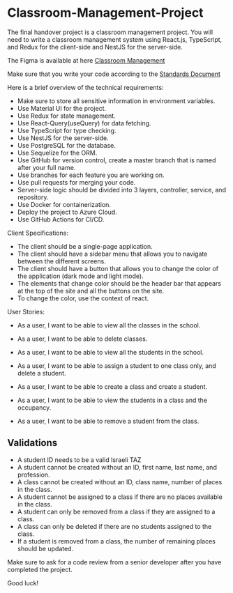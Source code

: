 # Classroom-Management-Project

The final handover project is a classroom management project.
You will need to write a classroom management system using React.js, TypeScript, and Redux for the client-side and NestJS for the server-side.

The Figma is available at here [Classroom Management](https://www.figma.com/proto/OboFfLWOHqGSvxqNlrHTHa/Handover-Project?node-id=3%3A25&scaling=min-zoom&page-id=3%3A24&starting-point-node-id=3%3A25)

Make sure that you write your code according to the [Standards Document](./STANDARDS.md)

Here is a brief overview of the technical requirements:

- Make sure to store all sensitive information in environment variables.
- Use Material UI for the project.
- Use Redux for state management.
- Use React-Query(useQuery) for data fetching.
- Use TypeScript for type checking.
- Use NestJS for the server-side.
- Use PostgreSQL for the database.
- Use Sequelize for the ORM.
- Use GitHub for version control, create a master branch that is named after your full name.
- Use branches for each feature you are working on.
- Use pull requests for merging your code.
- Server-side logic should be divided into 3 layers, controller, service, and repository.
- Use Docker for containerization.
- Deploy the project to Azure Cloud.
- Use GitHub Actions for CI/CD.

Client Specifications:

- The client should be a single-page application.
- The client should have a sidebar menu that allows you to navigate between the different screens.
- The client should have a button that allows you to change the color of the application (dark mode and light mode).
- The elements that change color should be the header bar that appears at the top of the site and all the buttons on the site.
- To change the color, use the context of react.

User Stories:

- As a user, I want to be able to view all the classes in the school.
- As a user, I want to be able to delete classes.

- As a user, I want to be able to view all the students in the school.
- As a user, I want to be able to assign a student to one class only, and delete a student.
- As a user, I want to be able to create a class and create a student.

- As a user, I want to be able to view the students in a class and the occupancy.
- As a user, I want to be able to remove a student from the class.

## Validations

- A student ID needs to be a valid Israeli TAZ
- A student cannot be created without an ID, first name, last name, and profession.
- A class cannot be created without an ID, class name, number of places in the class.
- A student cannot be assigned to a class if there are no places available in the class.
- A student can only be removed from a class if they are
  assigned to a class.
- A class can only be deleted if there are no students assigned to the class.
- If a student is removed from a class, the number of remaining places should be updated.

Make sure to ask for a code review from a senior developer after you have completed the project.

Good luck!
